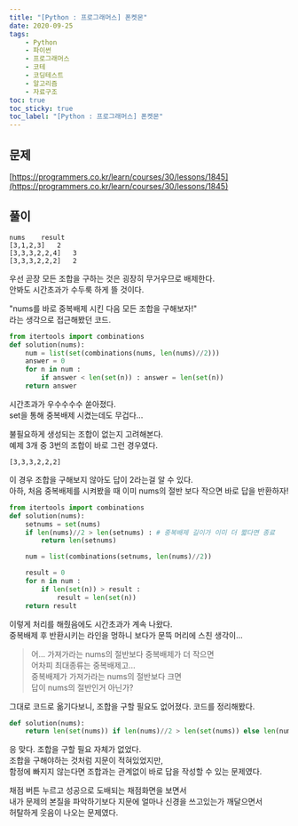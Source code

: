 ```yaml
---
title: "[Python : 프로그래머스] 폰켓몬"
date: 2020-09-25
tags:
    - Python
    - 파이썬
    - 프로그래머스
    - 코테  
    - 코딩테스트
    - 알고리즘
    - 자료구조
toc: true
toc_sticky: true
toc_label: "[Python : 프로그래머스] 폰켓몬"
---
```

## 문제
[https://programmers.co.kr/learn/courses/30/lessons/1845](https://programmers.co.kr/learn/courses/30/lessons/1845)
## 풀이
```
nums	result
[3,1,2,3]	2
[3,3,3,2,2,4]	3
[3,3,3,2,2,2]	2
```
우선 곧장 모든 조합을 구하는 것은 굉장히 무거우므로 배제한다.  
안봐도 시간초과가 수두룩 하게 뜰 것이다.  
  
"nums를 바로 중복배제 시킨 다음 모든 조합을 구해보자!"  
라는 생각으로 접근해봤던 코드.  
```python
from itertools import combinations
def solution(nums):
    num = list(set(combinations(nums, len(nums)//2)))
    answer = 0
    for n in num :
        if answer < len(set(n)) : answer = len(set(n))
    return answer
```
시간초과가 우수수수수 쏟아졌다.  
set을 통해 중복배제 시켰는데도 무겁다...  
  
불필요하게 생성되는 조합이 없는지 고려해본다.  
예제 3개 중 3번의 조합이 바로 그런 경우였다.  
```
[3,3,3,2,2,2]
```
이 경우 조합을 구해보지 않아도 답이 2라는걸 알 수 있다.  
아하, 처음 중복배제를 시켜봤을 때 이미 nums의 절반 보다 작으면 바로 답을 반환하자!  
```python
from itertools import combinations
def solution(nums):
    setnums = set(nums)
    if len(nums)//2 > len(setnums) : # 중복배제 길이가 이미 더 짧다면 종료
        return len(setnums)

    num = list(combinations(setnums, len(nums)//2))

    result = 0
    for n in num :
        if len(set(n)) > result :
            result = len(set(n))
    return result
```
이렇게 처리를 해줬음에도 시간초과가 계속 나왔다.  
중복배제 후 반환시키는 라인을 멍하니 보다가 문뜩 머리에 스친 생각이...  

> 어... 가져가라는 nums의 절반보다 중복배제가 더 작으면  
> 어차피 최대종류는 중복배제고...  
> 중복배제가 가져가라는 nums의 절반보다 크면  
> 답이 nums의 절반인거 아닌가?

그대로 코드로 옮기다보니, 조합을 구할 필요도 없어졌다. 코드를 정리해봤다.
```python
def solution(nums):
    return len(set(nums)) if len(nums)//2 > len(set(nums)) else len(nums)//2
```
응 맞다. 조합을 구할 필요 자체가 없었다.  
조합을 구해야하는 것처럼 지문이 적혀있었지만,  
함정에 빠지지 않는다면 조합과는 관계없이 바로 답을 작성할 수 있는 문제였다.  
  
채점 버튼 누르고 성공으로 도배되는 채점화면을 보면서  
내가 문제의 본질을 파악하기보다 지문에 얼마나 신경을 쓰고있는가 깨달으면서  
허탈하게 웃음이 나오는 문제였다.  